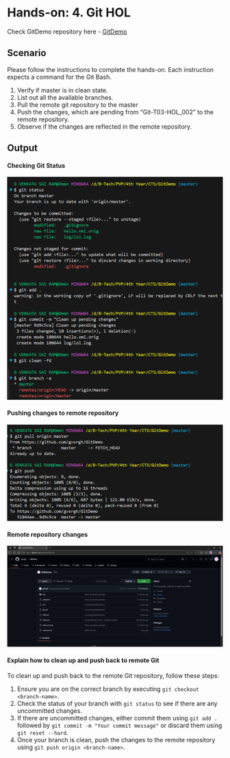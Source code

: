 # Hands-on: 4. Git HOL

Check GitDemo repository here - [GitDemo](https://github.com/gvsrgh/GitDemo)

## Scenario
Please follow the instructions to complete the hands-on. Each instruction expects a command for the Git Bash.
1.	Verify if master is in clean state.
2.	List out all the available branches.
3.	Pull the remote git repository to the master
4.	Push the changes, which are pending from “Git-T03-HOL_002” to the remote repository. 
5.	Observe if the changes are reflected in the remote repository.

## Output
#### Checking Git Status
![Git status output](./Output/01_git_status.png)

#### Pushing changes to remote repository
![Pushing changes to remote repository](./Output/02_pushing_into_git.png)

#### Remote repository changes
![Remote repository changes](./Output/03_remote_repos.png)

#### Explain how to clean up and push back to remote Git
To clean up and push back to the remote Git repository, follow these steps:
1. Ensure you are on the correct branch by executing `git checkout <branch-name>`. 
2. Check the status of your branch with `git status` to see if there are any uncommitted changes.
3. If there are uncommitted changes, either commit them using `git add .` followed by `git commit -m "Your commit message"` or discard them using `git reset --hard`.
4. Once your branch is clean, push the changes to the remote repository using `git push origin <branch-name>`.